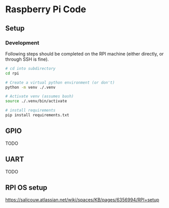 # Raspberry Pi Code

## Setup


### Development

Following steps should be completed on the RPI machine (either directly, or through SSH is fine). 

```bash
# cd into subdirectory
cd rpi

# Create a virtual python environment (or don't)
python -m venv ./.venv

# Activate venv (assumes bash)
source ./.venv/bin/activate

# install requirements
pip install requirements.txt

```

## GPIO

TODO

## UART

TODO

## RPI OS setup
https://salicouw.atlassian.net/wiki/spaces/KB/pages/6356994/RPI+setup

